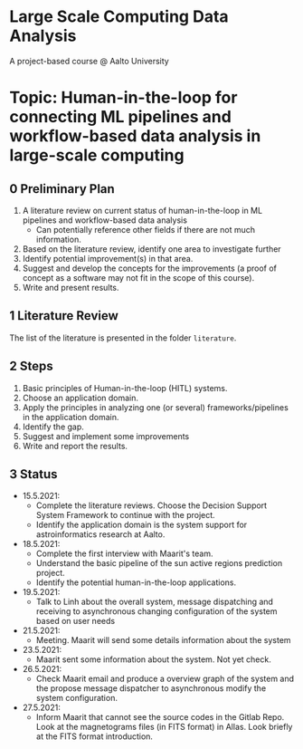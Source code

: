 # Large Scale Computing Data Analysis
A project-based course @ Aalto University

# Topic: Human-in-the-loop for connecting ML pipelines and workflow-based data analysis in large-scale computing

## 0 Preliminary Plan
1. A literature review on current status of human-in-the-loop in ML pipelines and workflow-based data analysis
   * Can potentially reference other fields if there are not much information.
3. Based on the literature review, identify one area to investigate further
4. Identify potential improvement(s) in that area.
5. Suggest and develop the concepts for the improvements (a proof of concept as a software may not fit in the scope of this course).
6. Write and present results.

## 1 Literature Review
The list of the literature is presented in the folder `literature`.

## 2 Steps
1. Basic principles of Human-in-the-loop (HITL) systems.
2. Choose an application domain.
3. Apply the principles in analyzing one (or several) frameworks/pipelines in the application domain.
4. Identify the gap.
5. Suggest and implement some improvements
6. Write and report the results.

## 3 Status
- 15.5.2021:
	- Complete the literature reviews. Choose the Decision Support System Framework to continue with the project.
	- Identify the application domain is the system support for astroinformatics research at Aalto.
- 18.5.2021:
	- Complete the first interview with Maarit's team.
	- Understand the basic pipeline of the sun active regions prediction project.
	- Identify the potential human-in-the-loop applications.
- 19.5.2021:
	- Talk to Linh about the overall system, message dispatching and receiving to asynchronous changing configuration of the system based on user needs
- 21.5.2021:
	- Meeting. Maarit will send some details information about the system
- 23.5.2021:
	- Maarit sent some information about the system. Not yet check.
- 26.5.2021:
	- Check Maarit email and produce a overview graph of the system and the propose message dispatcher to asynchronous modify the system configuration.
- 27.5.2021:
	- Inform Maarit that cannot see the source codes in the Gitlab Repo. Look at the magnetograms files (in FITS format) in Allas. Look briefly at the FITS format introduction.